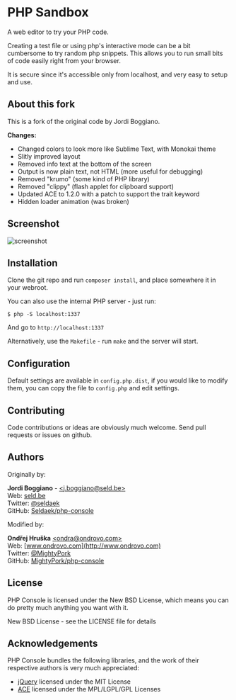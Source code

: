 PHP Sandbox
===========

A web editor to try your PHP code.

Creating a test file or using php's interactive mode can be a bit cumbersome
to try random php snippets. This allows you to run small bits of code easily
right from your browser.

It is secure since it's accessible only from localhost, and very easy to
setup and use.

About this fork
---------------

This is a fork of the original code by Jordi Boggiano.

**Changes:**

- Changed colors to look more like Sublime Text, with Monokai theme
- Slitly improved layout
- Removed info text at the bottom of the screen
- Output is now plain text, not HTML (more useful for debugging)
- Removed "krumo" (some kind of PHP library)
- Removed "clippy" (flash applet for clipboard support)
- Updated ACE to 1.2.0 with a patch to support the trait keyword
- Hidden loader animation (was broken)

Screenshot
----------

![screenshot](https://dl.dropboxusercontent.com/u/64454818/PERMANENT/php-sandbox.png)

Installation
------------

Clone the git repo and run `composer install`, and place somewhere it in your webroot.

You can also use the internal PHP server - just run:
    
    $ php -S localhost:1337
    
And go to `http://localhost:1337`

Alternatively, use the `Makefile` - run `make` and the server will start.

Configuration
-------------

Default settings are available in `config.php.dist`, if you would like to modify
them, you can copy the file to `config.php` and edit settings.

Contributing
------------

Code contributions or ideas are obviously much welcome. Send pull requests or issues on github.

Authors
-------

Originally by:

**Jordi Boggiano** - [&lt;j.boggiano@seld.be&gt;](mailto:j.boggiano@seld.be)<br>
Web: [seld.be](http://seld.be/)<br>
Twitter: [@seldaek](http://twitter.com/seldaek)<br>
GitHub: [Seldaek/php-console](https://github.com/Seldaek/php-console)

Modified by:

**Ondřej Hruška** [&lt;ondra@ondrovo.com&gt;](mailto:ondra@ondrovo.com)<br>
Web: [www.ondrovo.com](http://www.ondrovo.com)<br>
Twitter: [@MightyPork](http://twitter.com/MightyPork)<br>
GitHub: [MightyPork/php-console](https://github.com/MightyPork/php-console)


License
-------

PHP Console is licensed under the New BSD License, which means you can do pretty much anything you want with it.

New BSD License - see the LICENSE file for details

Acknowledgements
----------------

PHP Console bundles the following libraries, and the work of their respective authors is very much appreciated:

- [jQuery](http://jquery.com) licensed under the MIT License
- [ACE](http://ace.ajax.org/) licensed under the MPL/LGPL/GPL Licenses
